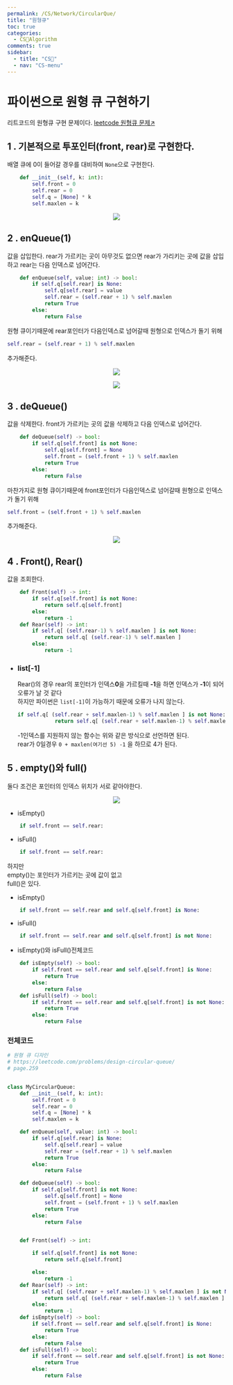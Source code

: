 ```yaml
---
permalink: /CS/Network/CircularQue/
title: "원형큐"
toc: true
categories:
  - CS🐰Algorithm
comments: true
sidebar:
  - title: "CS🐰"
  - nav: "CS-menu"
---
```


# 파이썬으로 원형 큐 구현하기

리트코드의 원형큐 구현 문제이다.
[leetcode 원형큐 문제↗️](https://leetcode.com/problems/design-circular-queue/)

## 1 . 기본적으로 투포인터(front, rear)로 구현한다.  
배열 큐에 0이 들어갈 경우를 대비하여 `None`으로 구현한다.
```python
    def __init__(self, k: int):
        self.front = 0
        self.rear = 0
        self.q = [None] * k
        self.maxlen = k
```

<p align="center"><img src="{{site.baseurl}}/assets/images/python/circleque1.png"></p>


## 2 . enQueue(1)  
값을 삽입한다. rear가 가르키는 곳이 아무것도 없으면 rear가 가리키는 곳에 값을 삽입하고 rear는 다음 인덱스로 넘어간다.  
```python
    def enQueue(self, value: int) -> bool:
        if self.q[self.rear] is None:
            self.q[self.rear] = value
            self.rear = (self.rear + 1) % self.maxlen
            return True
        else:
            return False
```
원형 큐이기때문에 rear포인터가 다음인덱스로 넘어갈때 원형으로 인덱스가 돌기 위해
```python
self.rear = (self.rear + 1) % self.maxlen
```
추가해준다.

<p align="center"><img src="{{site.baseurl}}/assets/images/python/circleque2.png"></p>
<p align="center"><img src="{{site.baseurl}}/assets/images/python/circleque3.png"></p>

## 3 . deQueue()
값을 삭제한다. front가 가르키는 곳의 값을 삭제하고 다음 인덱스로 넘어간다.
```python
    def deQueue(self) -> bool:
        if self.q[self.front] is not None:
            self.q[self.front] = None
            self.front = (self.front + 1) % self.maxlen
            return True
        else:
            return False
```
마찬가지로 원형 큐이기때문에 front포인터가 다음인덱스로 넘어갈때 원형으로 인덱스가 돌기 위해
```python
self.front = (self.front + 1) % self.maxlen
```
추가해준다.
<p align="center"><img src="{{site.baseurl}}/assets/images/python/circleque4.png"></p>

## 4 . Front(), Rear() 
값을 조회한다.  
```python
    def Front(self) -> int:
        if self.q[self.front] is not None:
            return self.q[self.front]
        else:
            return -1
    def Rear(self) -> int:
        if self.q[ (self.rear-1) % self.maxlen ] is not None:
            return self.q[ (self.rear-1) % self.maxlen ]
        else:
            return -1
```




- ### list[-1]  
    Rear()의 경우 rear의 포인터가 인덱스**0**을 가르킬때 **-1**을 하면 인덱스가 **-1**이 되어 오류가 날 것 같다  
    하지만 파이썬은 `list[-1]`이 가능하기 때문에 오류가 나지 않는다.  


    ```python
    if self.q[ (self.rear + self.maxlen-1) % self.maxlen ] is not None:
                return self.q[ (self.rear + self.maxlen-1) % self.maxlen ]
    ```
    -1인덱스를 지원하지 않는 함수는 위와 같은 방식으로 선언하면 된다.  
    rear가 0일경우 `0 + maxlen(여기선 5) -1` 을 하므로 4가 된다.  

## 5 . empty()와 full()
둘다 조건은 포인터의 인덱스 위치가 서로 같아야한다.  
<p align="center"><img src="{{site.baseurl}}/assets/images/python/circleque5.png"></p>

- isEmpty()
```python
    if self.front == self.rear:
```

- isFull()
```python
    if self.front == self.rear:
```
하지만   
empty()는 포인터가 가르키는 곳에 값이 없고  
full()은 있다.  
- isEmpty()
```python
    if self.front == self.rear and self.q[self.front] is None:
```
- isFull()
```python
    if self.front == self.rear and self.q[self.front] is not None:
```

- isEmpty()와 isFull()전체코드
```python
    def isEmpty(self) -> bool:
        if self.front == self.rear and self.q[self.front] is None:
            return True
        else:
            return False
    def isFull(self) -> bool:
        if self.front == self.rear and self.q[self.front] is not None:
            return True
        else:
            return False
```

### 전체코드
```python
# 원형 큐 디자인
# https://leetcode.com/problems/design-circular-queue/
# page.259


class MyCircularQueue:
    def __init__(self, k: int):
        self.front = 0
        self.rear = 0
        self.q = [None] * k
        self.maxlen = k

    def enQueue(self, value: int) -> bool:
        if self.q[self.rear] is None:
            self.q[self.rear] = value
            self.rear = (self.rear + 1) % self.maxlen
            return True
        else:
            return False

    def deQueue(self) -> bool:
        if self.q[self.front] is not None:
            self.q[self.front] = None
            self.front = (self.front + 1) % self.maxlen
            return True
        else:
            return False


    def Front(self) -> int:

        if self.q[self.front] is not None:
            return self.q[self.front]

        else:
            return -1
    def Rear(self) -> int:
        if self.q[ (self.rear + self.maxlen-1) % self.maxlen ] is not None:
            return self.q[ (self.rear + self.maxlen-1) % self.maxlen ]
        else:
            return -1
    def isEmpty(self) -> bool:
        if self.front == self.rear and self.q[self.front] is None:
            return True
        else:
            return False
    def isFull(self) -> bool:
        if self.front == self.rear and self.q[self.front] is not None:
            return True
        else:
            return False
```
